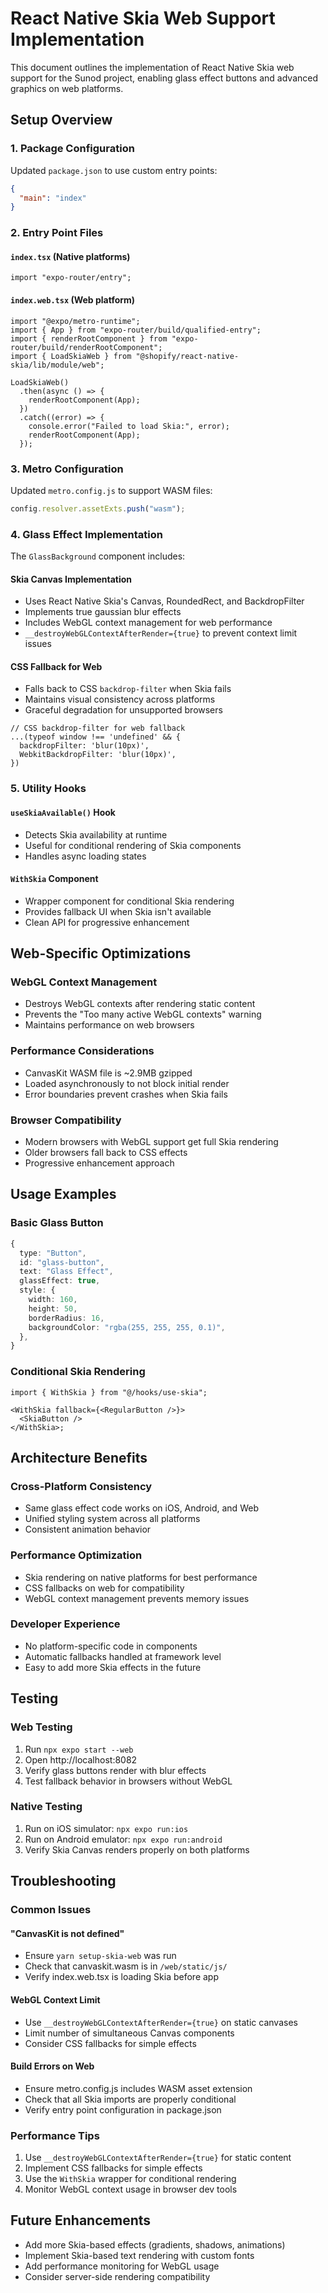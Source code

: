# React Native Skia Web Support Implementation

This document outlines the implementation of React Native Skia web support for the Sunod project, enabling glass effect buttons and advanced graphics on web platforms.

## Setup Overview

### 1. Package Configuration

Updated `package.json` to use custom entry points:

```json
{
  "main": "index"
}
```

### 2. Entry Point Files

#### `index.tsx` (Native platforms)

```tsx
import "expo-router/entry";
```

#### `index.web.tsx` (Web platform)

```tsx
import "@expo/metro-runtime";
import { App } from "expo-router/build/qualified-entry";
import { renderRootComponent } from "expo-router/build/renderRootComponent";
import { LoadSkiaWeb } from "@shopify/react-native-skia/lib/module/web";

LoadSkiaWeb()
  .then(async () => {
    renderRootComponent(App);
  })
  .catch((error) => {
    console.error("Failed to load Skia:", error);
    renderRootComponent(App);
  });
```

### 3. Metro Configuration

Updated `metro.config.js` to support WASM files:

```javascript
config.resolver.assetExts.push("wasm");
```

### 4. Glass Effect Implementation

The `GlassBackground` component includes:

#### Skia Canvas Implementation

- Uses React Native Skia's Canvas, RoundedRect, and BackdropFilter
- Implements true gaussian blur effects
- Includes WebGL context management for web performance
- `__destroyWebGLContextAfterRender={true}` to prevent context limit issues

#### CSS Fallback for Web

- Falls back to CSS `backdrop-filter` when Skia fails
- Maintains visual consistency across platforms
- Graceful degradation for unsupported browsers

```tsx
// CSS backdrop-filter for web fallback
...(typeof window !== 'undefined' && {
  backdropFilter: 'blur(10px)',
  WebkitBackdropFilter: 'blur(10px)',
})
```

### 5. Utility Hooks

#### `useSkiaAvailable()` Hook

- Detects Skia availability at runtime
- Useful for conditional rendering of Skia components
- Handles async loading states

#### `WithSkia` Component

- Wrapper component for conditional Skia rendering
- Provides fallback UI when Skia isn't available
- Clean API for progressive enhancement

## Web-Specific Optimizations

### WebGL Context Management

- Destroys WebGL contexts after rendering static content
- Prevents the "Too many active WebGL contexts" warning
- Maintains performance on web browsers

### Performance Considerations

- CanvasKit WASM file is ~2.9MB gzipped
- Loaded asynchronously to not block initial render
- Error boundaries prevent crashes when Skia fails

### Browser Compatibility

- Modern browsers with WebGL support get full Skia rendering
- Older browsers fall back to CSS effects
- Progressive enhancement approach

## Usage Examples

### Basic Glass Button

```typescript
{
  type: "Button",
  id: "glass-button",
  text: "Glass Effect",
  glassEffect: true,
  style: {
    width: 160,
    height: 50,
    borderRadius: 16,
    backgroundColor: "rgba(255, 255, 255, 0.1)",
  },
}
```

### Conditional Skia Rendering

```tsx
import { WithSkia } from "@/hooks/use-skia";

<WithSkia fallback={<RegularButton />}>
  <SkiaButton />
</WithSkia>;
```

## Architecture Benefits

### Cross-Platform Consistency

- Same glass effect code works on iOS, Android, and Web
- Unified styling system across all platforms
- Consistent animation behavior

### Performance Optimization

- Skia rendering on native platforms for best performance
- CSS fallbacks on web for compatibility
- WebGL context management prevents memory issues

### Developer Experience

- No platform-specific code in components
- Automatic fallbacks handled at framework level
- Easy to add more Skia effects in the future

## Testing

### Web Testing

1. Run `npx expo start --web`
2. Open http://localhost:8082
3. Verify glass buttons render with blur effects
4. Test fallback behavior in browsers without WebGL

### Native Testing

1. Run on iOS simulator: `npx expo run:ios`
2. Run on Android emulator: `npx expo run:android`
3. Verify Skia Canvas renders properly on both platforms

## Troubleshooting

### Common Issues

#### "CanvasKit is not defined"

- Ensure `yarn setup-skia-web` was run
- Check that canvaskit.wasm is in `/web/static/js/`
- Verify index.web.tsx is loading Skia before app

#### WebGL Context Limit

- Use `__destroyWebGLContextAfterRender={true}` on static canvases
- Limit number of simultaneous Canvas components
- Consider CSS fallbacks for simple effects

#### Build Errors on Web

- Ensure metro.config.js includes WASM asset extension
- Check that all Skia imports are properly conditional
- Verify entry point configuration in package.json

### Performance Tips

1. Use `__destroyWebGLContextAfterRender={true}` for static content
2. Implement CSS fallbacks for simple effects
3. Use the `WithSkia` wrapper for conditional rendering
4. Monitor WebGL context usage in browser dev tools

## Future Enhancements

- Add more Skia-based effects (gradients, shadows, animations)
- Implement Skia-based text rendering with custom fonts
- Add performance monitoring for WebGL usage
- Consider server-side rendering compatibility
